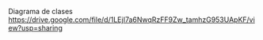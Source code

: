 Diagrama de clases https://drive.google.com/file/d/1LEjI7a6NwqRzFF9Zw_tamhzG953UApKF/view?usp=sharing
